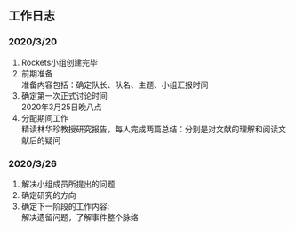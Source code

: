 ## 工作日志
### 2020/3/20
1. Rockets小组创建完毕  
2. 前期准备  
准备内容包括：确定队长、队名、主题、小组汇报时间  
3. 确定第一次正式讨论时间  
2020年3月25日晚八点
4. 分配期间工作  
精读林华珍教授研究报告，每人完成两篇总结：分别是对文献的理解和阅读文献后的疑问 
  
### 2020/3/26 
1. 解决小组成员所提出的问题  
2. 确定研究的方向  
3. 确定下一阶段的工作内容:  
解决遗留问题，了解事件整个脉络  


   


